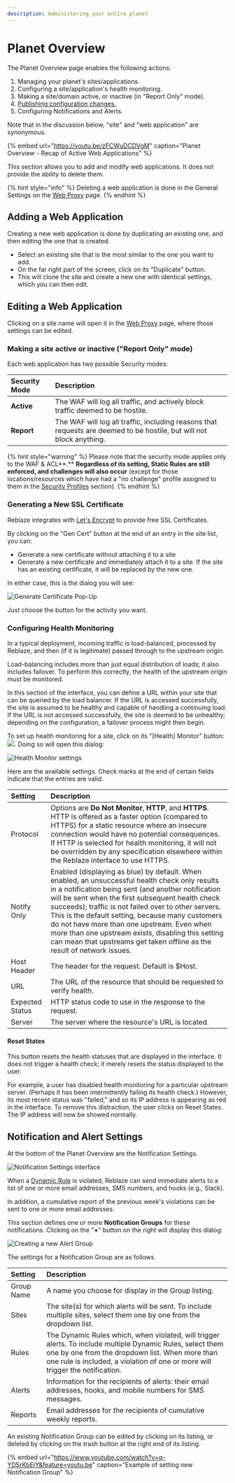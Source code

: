 ```yaml
---
description: Administering your entire planet
---
```


# Planet Overview

The Planet Overview page enables the following actions: 

1. Managing your planet's sites/applications. 
2. Configuring a site/application's health monitoring.
3. Making a site/domain active, or inactive \(in "Report Only" mode\). 
4. [Publishing configuration changes.](../../using-the-product/best-practices/publish-your-changes.md)
5. Configuring Notifications and Alerts.

Note that in the discussion below, "site" and "web application" are synonymous.

{% embed url="https://youtu.be/zFCWuDCDVgM" caption="Planet Overview - Recap of Active Web Applications" %}

This section allows you to add and modify web applications. It does not provide the ability to delete them.

{% hint style="info" %}
Deleting a web application is done in the General Settings on the [Web Proxy](web-proxy/web-proxy-general-settings.md#site-deletion) page.
{% endhint %}

## Adding a Web Application 

Creating a new web application is done by duplicating an existing one, and then editing the one that is created. 

* Select an existing site that is the most similar to the one you want to add.
* On the far right part of the screen, click on its "Duplicate" button.
* This will clone the site and create a new one with identical settings, which you can then edit.

## Editing a Web Application

Clicking on a site name will open it in the [Web Proxy](web-proxy/) page, where those settings can be edited. 

### Making a site active or inactive \("Report Only" mode\)

Each web application has two possible Security modes: 

| Security Mode | Description  |
| :--- | :--- |
| **Active** | The WAF will log all traffic, and actively block traffic deemed to be hostile. |
| **Report** | The WAF will log all traffic, including reasons that requests are deemed to be hostile, but will not block anything.  |

{% hint style="warning" %}
Please note that the security mode applies only to the WAF & ACL**.** **Regardless of its setting, Static Rules are still enforced, and challenges will also occur** \(except for those locations/resources which have had a "no challenge" profile assigned to them in the [Security Profiles](web-proxy/security-profiles.md#assigning-security-profiles-to-resources-and-locations) section\). 
{% endhint %}

### Generating a New SSL Certificate 

Reblaze integrates with [Let's Encrypt](https://letsencrypt.org/) to provide free SSL Certificates. 

By clicking on the "Gen Cert" button at the end of an entry in the site list, you can:

* Generate a new certificate without attaching it to a site
* Generate a new certificate and immediately attach it to a site. If the site has an existing certificate, it will be replaced by the new one.

In either case, this is the dialog you will see: 

![Generate Certificate Pop-Up](../../.gitbook/assets/image%20%2846%29.png)

Just choose the button for the activity you want.

### Configuring Health Monitoring

In a typical deployment, incoming traffic is load-balanced, processed by Reblaze, and then \(if it is legitimate\) passed through to the upstream origin. 

Load-balancing includes more than just equal distribution of loads; it also includes failover. To perform this correctly, the health of the upstream origin must be monitored.

In this section of the interface, you can define a URL within your site that can be queried by the load balancer. If the URL is accessed successfully, the site is assumed to be healthy and capable of handling a continuing load. If the URL is not accessed successfully, the site is deemed to be unhealthy; depending on the configuration, a failover process might then begin.

To set up health monitoring for a site, click on its "\[Health\] Monitor" button: ![](../../.gitbook/assets/screenshot-2019-12-29-17.06.30.png). Doing so will open this dialog:

![Health Monitor settings](../../.gitbook/assets/planet-overview-health-monitor.png)

Here are the available settings. Check marks at the end of certain fields indicate that the entries are valid.

| **Setting** | **Description** |
| :--- | :--- |
| Protocol | Options are **Do Not Monitor**, **HTTP**, and **HTTPS**. HTTP is offered as a faster option \(compared to HTTPS\) for a static resource where an insecure connection would have no potential consequences. If HTTP is selected for health monitoring, it will not be overridden by any specification elsewhere within the Reblaze interface to use HTTPS.   |
| Notify Only | Enabled \(displaying as blue\) by default. When enabled, an unsuccessful health check only results in a notification being sent \(and another notification will be sent when the first subsequent health check succeeds\); traffic is not failed over to other servers. This is the default setting, because many customers do not have more than one upstream. Even when more than one upstream exists, disabling this setting can mean that upstreams get taken offline as the result of network issues. |
| Host Header | The header for the request. Default is $Host. |
| URL | The URL of the resource that should be requested to verify health. |
| Expected Status | HTTP status code to use in the response to the request. |
| Server | The server where the resource's URL is located. |

#### Reset States

This button resets the health statuses that are displayed in the interface. It does not trigger a health check; it merely resets the status displayed to the user.

For example, a user has disabled health monitoring for a particular upstream server. \(Perhaps it has been intermittently failing its health check.\) However, its most recent status was "failed," and so its IP address is appearing as red in the interface. To remove this distraction, the user clicks on Reset States. The IP address will now be showed normally. 

## Notification and Alert Settings 

At the bottom of the Planet Overview are the Notification Settings.

![Notification Settings interface](../../.gitbook/assets/planet-overview-notification-settings.png)

When a [Dynamic Rule](../../using-the-product/security/dynamic-rules.md) is violated, Reblaze can send immediate alerts to a list of one or more email addresses, SMS numbers, and hooks \(e.g., Slack\). 

In addition, a cumulative report of the previous week's violations can be sent to one or more email addresses. 

This section defines one or more **Notification Groups** for these notifications. Clicking on the "**+**" button on the right will display this dialog:

![Creating a new Alert Group](../../.gitbook/assets/planet-overview-notification-new.png)

The settings for a Notification Group are as follows.

| Setting | Description |
| :--- | :--- |
| Group Name | A name you choose for display in the Group listing. |
| Sites | The site\(s\) for which alerts will be sent. To include multiple sites, select them one by one from the dropdown list. |
| Rules | The Dynamic Rules which, when violated, will trigger alerts. To include multiple Dynamic Rules, select them one by one from the dropdown list. When more than one rule is included, a violation of one or more will trigger the notification. |
| Alerts | Information for the recipients of alerts: their email addresses, hooks, and mobile numbers for SMS messages. |
| Reports | Email addresses for the recipients of cumulative weekly reports.  |

An existing Notification Group can be edited by clicking on its listing, or deleted by clicking on the trash button at the right end of its listing.

{% embed url="https://www.youtube.com/watch?v=q-YD5rKbEjY&feature=youtu.be" caption="Example of setting new Notification Group" %}



